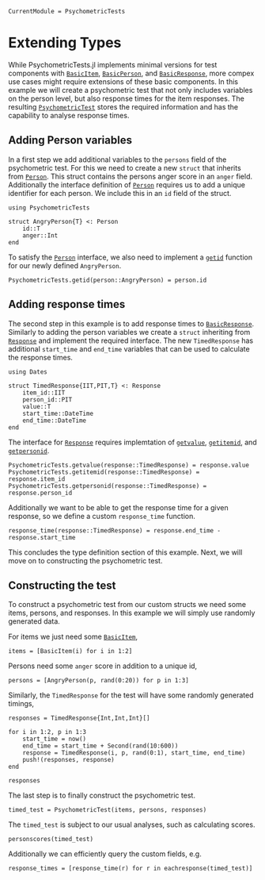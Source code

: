 ```@meta
CurrentModule = PsychometricTests
```

# Extending Types
While PsychometricTests.jl implements minimal versions for test components with 
[`BasicItem`](@ref), [`BasicPerson`](@ref), and [`BasicResponse`](@ref), more compex use
cases might require extensions of these basic components. 
In this example we will create a psychometric test that not only includes variables on the
person level, but also response times for the item responses.
The resulting [`PsychometricTest`](@ref) stores the required information and has the
capability to analyse response times.

## Adding Person variables
In a first step we add additional variables to the `persons` field of the psychometric test. 
For this we need to create a new `struct` that inherits from [`Person`](@ref).
This struct contains the persons anger score in an `anger` field. 
Additionally the interface definition of [`Person`](@ref) requires us to add a unique identifier
for each person. We include this in an `id` field of the struct.

```@example extending-types
using PsychometricTests

struct AngryPerson{T} <: Person
    id::T
    anger::Int
end
```

To satisfy the [`Person`](@ref) interface, we also need to implement a [`getid`](@ref) function
for our newly defined `AngryPerson`.

```@example extending-types
PsychometricTests.getid(person::AngryPerson) = person.id
```

## Adding response times
The second step in this example is to add response times to [`BasicResponse`](@ref). Similarly to
adding the person variables we create a `struct` inheriting from [`Response`](@ref) and 
implement the required interface. The new `TimedResponse` has additional `start_time` and 
`end_time` variables that can be used to calculate the response times. 

```@example extending-types
using Dates

struct TimedResponse{IIT,PIT,T} <: Response
    item_id::IIT
    person_id::PIT
    value::T
    start_time::DateTime
    end_time::DateTime
end
```

The interface for [`Response`](@ref) requires implemtation of [`getvalue`](@ref), 
[`getitemid`](@ref), and [`getpersonid`](@ref). 

```@example extending-types
PsychometricTests.getvalue(response::TimedResponse) = response.value
PsychometricTests.getitemid(response::TimedResponse) = response.item_id
PsychometricTests.getpersonid(response::TimedResponse) = response.person_id
```

Additionally we want to be able to get the response time for a given response, so we define
a custom `response_time` function. 

```@example extending-types
response_time(response::TimedResponse) = response.end_time - response.start_time
```

This concludes the type definition section of this example.
Next, we will move on to constructing the psychometric test.

## Constructing the test
To construct a psychometric test from our custom structs we need some items, persons, and 
responses. In this example we will simply use randomly generated data. 

For items we just need some [`BasicItem`](@ref),

```@example extending-types
items = [BasicItem(i) for i in 1:2]
```

Persons need some `anger` score in addition to a unique id, 

```@example extending-types
persons = [AngryPerson(p, rand(0:20)) for p in 1:3]
```

Similarly, the `TimedResponse` for the test will have some randomly generated 
timings, 

```@example extending-types
responses = TimedResponse{Int,Int,Int}[]

for i in 1:2, p in 1:3
    start_time = now()
    end_time = start_time + Second(rand(10:600))
    response = TimedResponse(i, p, rand(0:1), start_time, end_time)
    push!(responses, response)
end

responses
```

The last step is to finally construct the psychometric test.

```@example extending-types
timed_test = PsychometricTest(items, persons, responses)
```

The `timed_test` is subject to our usual analyses, such as calculating scores.

```@example extending-types
personscores(timed_test)
```

Additionally we can efficiently query the custom fields, e.g.

```@example extending-types
response_times = [response_time(r) for r in eachresponse(timed_test)]
```
